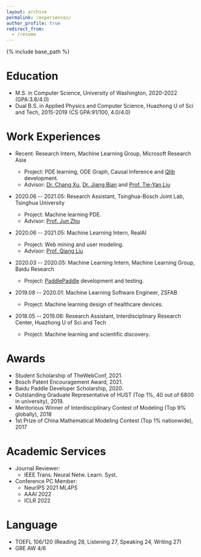 ```yaml
---
layout: archive
permalink: /experiences/
author_profile: true
redirect_from:
  - /resume
---
```


{% include base_path %}

Education
======
* M.S. in Computer Science, University of Washington, 2020-2022 (GPA:3.8/4.0)
* Dual B.S. in Applied Physics and Computer Science, Huazhong U of Sci and Tech, 2015-2019 (CS GPA:91/100, 4.0/4.0)

Work Experiences
======
* Recent: Research Intern, Machine Learning Group, Microsoft Research Asia 
  * Project: PDE learning, ODE Graph, Causal Inference and [Qlib](https://github.com/microsoft/qlib) development.
  * Advisor: [Dr. Chang Xu](https://scholar.google.com.hk/citations?user=uOCiy2gAAAAJ), [Dr. Jiang Bian](https://sites.google.com/view/jiangbian) and [Prof. Tie-Yan Liu](https://www.microsoft.com/en-us/research/people/tyliu/)

* 2020.06 -- 2021.05: Research Assistant, Tsinghua-Bosch Joint Lab, Tsinghua University 
  * Project: Machine learning PDE.
  * Advisor: [Prof. Jun Zhu](http://ml.cs.tsinghua.edu.cn/~jun/index.shtml)

* 2020.06 -- 2021.05: Machine Learning Intern, RealAI
  * Project: Web mining and user modeling.
  * Advisor: [Prof. Qiang Liu](https://john-qiangliu.tech/)

* 2020.03 -- 2020.05: Machine Learning Intern, Machine Learning Group, Baidu Research
  * Project: [PaddlePaddle](https://github.com/PaddlePaddle) development and testing.

* 2019.08 -- 2020.01: Machine Learning Software Engineer, ZSFAB
  * Project: Machine learning design of healthcare devices.

* 2018.05 -- 2019.06: Research Assistant, Interdisciplinary Research Center, Huazhong U of Sci and Tech
  * Project: Machine learning and scientific discovery.

Awards
======
* Student Scholarship of TheWebConf, 2021.
* Bosch Patent Encouragement Award, 2021.
* Baidu Paddle Developer Scholarship, 2020.
* Outstanding Graduate Representative of HUST (Top 1%, 40 out of 6800 in university), 2019.
* Meritorious Winner of Interdisciplinary Contest of Modeling (Top 9% globally), 2018
* 1st Prize of China Mathematical Modeling Contest (Top 1% nationwide), 2017

Academic Services
======
* Journal Reviewer:
  * IEEE Trans. Neural Netw. Learn. Syst.
* Conference PC Member:
  * NeurIPS 2021 ML4PS
  * AAAI 2022
  * ICLR 2022
  
Language
======
* TOEFL 106/120 (Reading 28, Listening 27, Speaking 24, Writing 27)
* GRE AW 4/6
  
